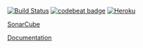 [![Build Status](https://travis-ci.org/laimikko1/Springnewz.svg?branch=master)](https://travis-ci.org/laimikko1/Springnewz)
[![codebeat badge](https://codebeat.co/badges/799397cc-3088-4a2e-a767-d83bd41b86dd)](https://codebeat.co/projects/github-com-laimikko1-springnewz-master)
[![Heroku](https://camo.githubusercontent.com/58a4ec2502cd1bde01766863583a4c24d8f32295/687474703a2f2f6865726f6b752d62616467652e6865726f6b756170702e636f6d2f3f6170703d616e67756c61726a732d63727970746f267374796c653d666c6174)](http://springnewz.herokuapp.com/)


[SonarCube](https://sonarcloud.io/dashboard?id=uutiset%3Awepauutiset)


[Documentation](https://github.com/laimikko1/Springnewz/blob/master/documentation/documentation.md)
